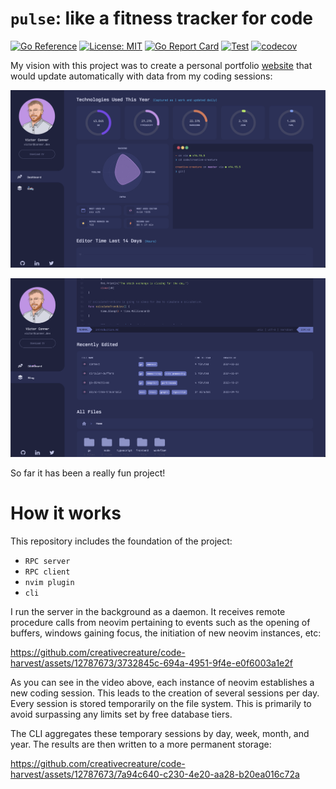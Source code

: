 # `pulse`: like a fitness tracker for code

[![Go Reference](https://pkg.go.dev/badge/github.com/creativecreature/pulse.svg)](https://pkg.go.dev/github.com/creativecreature/pulse)
[![License: MIT](https://img.shields.io/badge/License-MIT-yellow.svg)](https://github.com/creativecreature/pulse/blob/master/LICENSE)
[![Go Report Card](https://goreportcard.com/badge/github.com/creativecreature/pulse)](https://goreportcard.com/report/github.com/creativecreature/pulse)
[![Test](https://github.com/creativecreature/pulse/actions/workflows/main.yml/badge.svg?branch=main)](https://github.com/creativecreature/pulse/actions/workflows/main.yml)
[![codecov](https://codecov.io/gh/creativecreature/pulse/graph/badge.svg?token=CYSKW3Z7E6)](https://codecov.io/gh/creativecreature/pulse)

My vision with this project was to create a personal portfolio [website][1] that
would update automatically with data from my coding sessions:

![Screenshot of website][2]

![Screenshot of website][3]

So far it has been a really fun project!

# How it works
This repository includes the foundation of the project:
- `RPC server`
- `RPC client`
- `nvim plugin`
- `cli`


I run the server in the background as a daemon. It receives remote procedure
calls from neovim pertaining to events such as the opening of buffers, windows
gaining focus, the initiation of new neovim instances, etc:

https://github.com/creativecreature/code-harvest/assets/12787673/3732845c-694a-4951-9f4e-e0f6003a1e2f

As you can see in the video above, each instance of neovim establishes a new
coding session. This leads to the creation of several sessions per day. Every
session is stored temporarily on the file system. This is primarily to avoid
surpassing any limits set by free database tiers.

The CLI aggregates these temporary sessions by day, week, month, and year. The
results are then written to a more permanent storage:

https://github.com/creativecreature/code-harvest/assets/12787673/7a94c640-c230-4e20-aa28-b20ea016c72a

[1]: https://conner.dev
[2]: ./screenshots/website1.png
[3]: ./screenshots/website2.png
